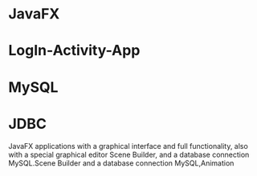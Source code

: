 # JavaFX

# LogIn-Activity-App
# MySQL 
# JDBC
 JavaFX applications with a graphical interface and full functionality, also with a special graphical editor Scene Builder,
 and a database connection MySQL.Scene Builder and a database connection MySQL,Animation 
 




 

